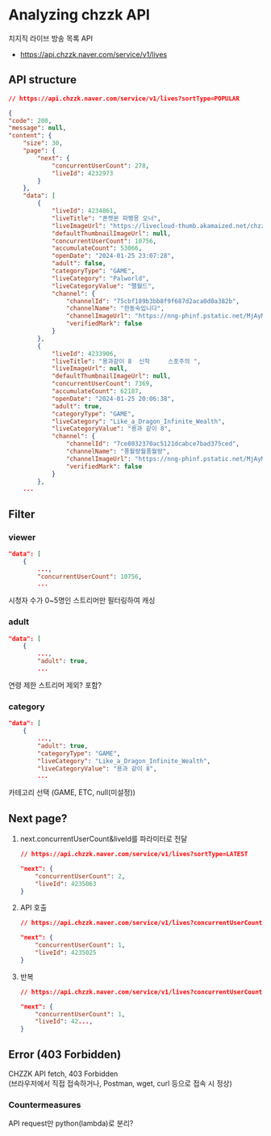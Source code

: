 # Analyzing chzzk API
치지직 라이브 방송 목록 API
- https://api.chzzk.naver.com/service/v1/lives


## API structure
```json
// https://api.chzzk.naver.com/service/v1/lives?sortType=POPULAR

{
"code": 200,
"message": null,
"content": {
    "size": 30,
    "page": {
        "next": {
            "concurrentUserCount": 278,
            "liveId": 4232973
        }
    },
    "data": [
        {
            "liveId": 4234861,
            "liveTitle": "폰켓몬 파펭몽 오너",
            "liveImageUrl": "https://livecloud-thumb.akamaized.net/chzzk/livecloud/KR/stream/26464698/live/4234861/record/24625722/thumbnail/image_{type}.jpg",
            "defaultThumbnailImageUrl": null,
            "concurrentUserCount": 10756,
            "accumulateCount": 53066,
            "openDate": "2024-01-25 23:07:28",
            "adult": false,
            "categoryType": "GAME",
            "liveCategory": "Palworld",
            "liveCategoryValue": "팰월드",
            "channel": {
                "channelId": "75cbf189b3bb8f9f687d2aca0d0a382b",
                "channelName": "한동숙입니다",
                "channelImageUrl": "https://nng-phinf.pstatic.net/MjAyMzEyMTVfMTgx/MDAxNzAyNjAxMjEyMTYw.Hw6vs76aI0L1zeu4fziwXDE35gidFriwTSgAjq7KWxUg.0V3KaKvctGKcVYa76UiDVTXMjXeUSuUezHX6nGU4y9kg.PNG/123.png",
                "verifiedMark": false
            }
        },
        {
            "liveId": 4233906,
            "liveTitle": "용과같이 8  신작     스포주의 ",
            "liveImageUrl": null,
            "defaultThumbnailImageUrl": null,
            "concurrentUserCount": 7369,
            "accumulateCount": 62187,
            "openDate": "2024-01-25 20:06:38",
            "adult": true,
            "categoryType": "GAME",
            "liveCategory": "Like_a_Dragon_Infinite_Wealth",
            "liveCategoryValue": "용과 같이 8",
            "channel": {
                "channelId": "7ce8032370ac5121dcabce7bad375ced",
                "channelName": "풍월량월풍월량",
                "channelImageUrl": "https://nng-phinf.pstatic.net/MjAyMzEyMjBfNzgg/MDAxNzAyOTk5MDU4NTQ1.q74UANafs4egu_GflqIXrKZvqweabjdsqb3q7F-vEPEg.0DlZf3Myopu6ITUmTkOYLU-GKcBLotgKn61A0o9ZAN4g.PNG/7d354ef2-b2a8-4276-8c12-5be7f6301ae0-profile_image-600x600.png",
                "verifiedMark": false
            }
        },
    ...
```

## Filter
### viewer
```json
"data": [
    {
        ...,
        "concurrentUserCount": 10756,
        ...
```
시청자 수가 0~5명인 스트리머만 필터링하여 캐싱


### adult
```json
"data": [
    {
        ...,
        "adult": true,
        ...
```
연령 제한 스트리머 제외? 포함?


### category
```json
"data": [
    {
        ...,
        "adult": true,
        "categoryType": "GAME",
        "liveCategory": "Like_a_Dragon_Infinite_Wealth",
        "liveCategoryValue": "용과 같이 8",
        ...
```
카테고리 선택 (GAME, ETC, null(미설정))


## Next page?
1. next.concurrentUserCount&liveId를 파라미터로 전달 
    ```json
    // https://api.chzzk.naver.com/service/v1/lives?sortType=LATEST
    
    "next": {
        "concurrentUserCount": 2,
        "liveId": 4235063
    }
    ```
   
2. API 호출
    ```json
    // https://api.chzzk.naver.com/service/v1/lives?concurrentUserCount=2&liveId=4235063&sortType=LATEST
    
    "next": {
        "concurrentUserCount": 1,
        "liveId": 4235025
    }
    ```
   
3. 반복
    ```json
    // https://api.chzzk.naver.com/service/v1/lives?concurrentUserCount=1&liveId=4235025&sortType=LATEST
    
    "next": {
        "concurrentUserCount": 1,
        "liveId": 42...,
    }
    ```


## Error (403 Forbidden)
CHZZK API fetch, 403 Forbidden  
(브라우저에서 직접 접속하거나, Postman, wget, curl 등으로 접속 시 정상)

### Countermeasures
API request만 python(lambda)로 분리?
